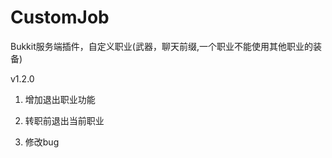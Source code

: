 # CustomJob
Bukkit服务端插件，自定义职业(武器，聊天前缀,一个职业不能使用其他职业的装备)

v1.2.0

1. 增加退出职业功能

2. 转职前退出当前职业

3. 修改bug 
